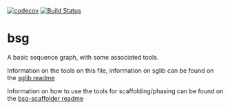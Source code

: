 [![codecov](https://codecov.io/gh/ljyanesm/sg/branch/master/graph/badge.svg)](https://codecov.io/gh/ljyanesm/sg)
[![Build Status](https://travis-ci.org/ljyanesm/sg.svg?branch=master)](https://travis-ci.org/ljyanesm/sg)
# bsg
A basic sequence graph, with some associated tools.

Information on the tools on this file, information on sglib can be found
on the [sglib readme](src/sglib/README.md)

Information on how to use the tools for scaffolding/phasing can be found
on the [bsg-scaffolder readme](bgs-scaffolder_readme.md)
